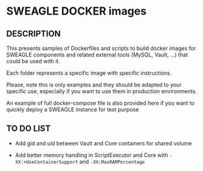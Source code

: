 # SWEAGLE DOCKER images

## DESCRIPTION

This presents samples of Dockerfiles and scripts to build docker images for SWEAGLE components and related external tools (MySQL, Vault, ...) that could be used with it.

Each folder represents a specific image with specific instructions.

Please, note this is only examples and they should be adapted to your specific use, especially if you want to use them in production environments.

An example of full docker-compose file is also provided here if you want to quickly deploy a SWEAGLE instance for test purpose


## TO DO LIST

- Add gid and uid between Vault and Core containers for shared volume

- Add better memory handling in ScriptExecutor and Core with `-XX:+UseContainerSupport` and `-XX:MaxRAMPercentage`
